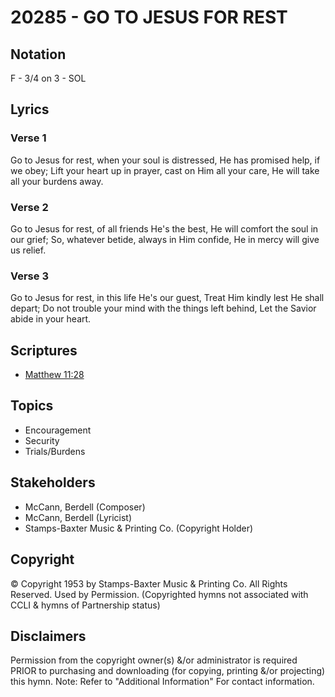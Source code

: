 # 20285 - GO TO JESUS FOR REST

## Notation

F - 3/4 on 3 - SOL

## Lyrics

### Verse 1

Go to Jesus for rest, when your soul is distressed, He has promised help, if we obey; Lift your heart up in prayer, cast on Him all your care, He will take all your burdens away.

### Verse 2

Go to Jesus for rest, of all friends He's the best, He will comfort the soul in our grief; So, whatever betide, always in Him confide, He in mercy will give us relief.

### Verse 3

Go to Jesus for rest, in this life He's our guest, Treat Him kindly lest He shall depart; Do not trouble your mind with the things left behind, Let the Savior abide in your heart.


## Scriptures

- [Matthew 11:28](https://www.biblegateway.com/passage/?search=Matthew%2011%3A28)

## Topics

- Encouragement
- Security
- Trials/Burdens

## Stakeholders

- McCann, Berdell (Composer)
- McCann, Berdell (Lyricist)
- Stamps-Baxter Music & Printing Co. (Copyright Holder)

## Copyright

© Copyright 1953 by  Stamps-Baxter Music & Printing Co.  All Rights Reserved. Used by Permission.
(Copyrighted hymns not associated with CCLI & hymns of Partnership status)

## Disclaimers

Permission from the copyright owner(s) &/or administrator is required PRIOR to purchasing and downloading (for copying, printing &/or projecting) this hymn.
Note: Refer to "Additional Information" For contact information.


